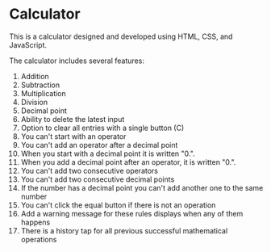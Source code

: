 # Calculator
This is a calculator designed and developed using HTML, CSS, and JavaScript. 

The calculator includes several features:
1. Addition
2. Subtraction
3. Multiplication
4. Division
5. Decimal point
6. Ability to delete the latest input
7. Option to clear all entries with a single button (C)
8. You can't start with an operator 
9. You can't add an operator after a decimal point 
10. When you start with a decimal point it is written "0.".
11. When you add a decimal point after an operator, it is written "0.".
12. You can't add two consecutive operators 
13. You can't add two consecutive decimal points
14. If the number has a decimal point you can't add another one to the same number 
15. You can't click the equal button if there is not an operation 
16. Add a warning message for these rules displays when any of them happens 
17. There is a history tap for all previous successful mathematical operations
